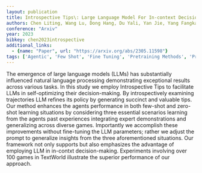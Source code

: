 ```yaml
---
layout: publication
title: Introspective Tips\: Large Language Model For In-context Decision Making
authors: Chen Liting, Wang Lu, Dong Hang, Du Yali, Yan Jie, Yang Fangkai, Li Shuang, Zhao Pu, Qin Si, Rajmohan Saravan, Lin Qingwei, Zhang Dongmei
conference: "Arxiv"
year: 2023
bibkey: chen2023introspective
additional_links:
  - {name: "Paper", url: "https://arxiv.org/abs/2305.11598"}
tags: ['Agentic', 'Few Shot', 'Fine Tuning', 'Pretraining Methods', 'Prompting', 'Reinforcement Learning', 'Tools', 'Training Techniques']
---
```

The emergence of large language models (LLMs) has substantially influenced natural language processing demonstrating exceptional results across various tasks. In this study we employ Introspective Tips to facilitate LLMs in self-optimizing their decision-making. By introspectively examining trajectories LLM refines its policy by generating succinct and valuable tips. Our method enhances the agents performance in both few-shot and zero-shot learning situations by considering three essential scenarios learning from the agents past experiences integrating expert demonstrations and generalizing across diverse games. Importantly we accomplish these improvements without fine-tuning the LLM parameters; rather we adjust the prompt to generalize insights from the three aforementioned situations. Our framework not only supports but also emphasizes the advantage of employing LLM in in-contxt decision-making. Experiments involving over 100 games in TextWorld illustrate the superior performance of our approach.
